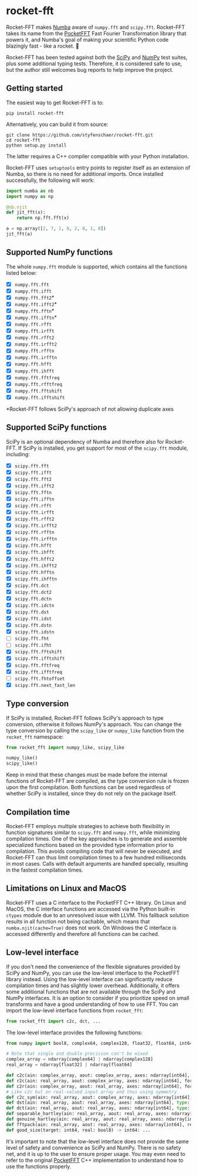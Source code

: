 # rocket-fft
Rocket-FFT makes [Numba](https://numba.pydata.org/) aware of `numpy.fft` and `scipy.fft`. Rocket-FFT takes its name from the [PocketFFT](https://github.com/hayguen/pocketfft) Fast Fourier Transformation library that powers it, and Numba's goal of making your scientific Python code blazingly fast - like a rocket. 🚀

Rocket-FFT has been tested against both the [SciPy](https://scipy.org/) and [NumPy](https://numpy.org/) test suites, plus some additional typing tests. Therefore, it is considered safe to use, but the author still welcomes bug reports to help improve the project. 

## Getting started
The easiest way to get Rocket-FFT is to:
```
pip install rocket-fft
```
Alternatively, you can build it from source:
```
git clone https://github.com/styfenschaer/rocket-fft.git
cd rocket-fft
python setup.py install
``` 
The latter requires a C++ compiler compatible with your Python installation.

Rocket-FFT uses `setuptools` entry points to register itself as an extension of Numba, so there is no need for additional imports. Once installed successfully, the following will work:
```python
import numba as nb
import numpy as np

@nb.njit
def jit_fft(x):
    return np.fft.fft(x)

a = np.array([2, 7, 1, 8, 2, 8, 1, 8])
jit_fft(a)
```

## Supported NumPy functions
The whole `numpy.fft` module is supported, which contains all the functions listed below:
- [x] `numpy.fft.fft`
- [x] `numpy.fft.ifft`
- [x] `numpy.fft.fft2`*
- [x] `numpy.fft.ifft2`*
- [x] `numpy.fft.fftn`*
- [x] `numpy.fft.ifftn`*
- [x] `numpy.fft.rfft`
- [x] `numpy.fft.irfft`
- [x] `numpy.fft.rfft2`
- [x] `numpy.fft.irfft2`
- [x] `numpy.fft.rfftn`
- [x] `numpy.fft.irfftn`
- [x] `numpy.fft.hfft`
- [x] `numpy.fft.ihfft`
- [x] `numpy.fft.fftfreq`
- [x] `numpy.fft.rfftfreq`
- [x] `numpy.fft.fftshift`
- [x] `numpy.fft.ifftshift`

\*Rocket-FFT follows SciPy's approach of not allowing duplicate axes

## Supported SciPy functions
SciPy is an optional dependency of Numba and therefore also for Rocket-FFT. 
If SciPy is installed, you get support for most of the `scipy.fft` module, including:
- [x] `scipy.fft.fft`
- [x] `scipy.fft.ifft`
- [x] `scipy.fft.fft2`
- [x] `scipy.fft.ifft2`
- [x] `scipy.fft.fftn`
- [x] `scipy.fft.ifftn`
- [x] `scipy.fft.rfft`
- [x] `scipy.fft.irfft`
- [x] `scipy.fft.rfft2`
- [x] `scipy.fft.irfft2`
- [x] `scipy.fft.rfftn`
- [x] `scipy.fft.irfftn`
- [x] `scipy.fft.hfft`
- [x] `scipy.fft.ihfft`
- [x] `scipy.fft.hfft2`
- [x] `scipy.fft.ihfft2`
- [x] `scipy.fft.hfftn`
- [x] `scipy.fft.ihfftn`
- [x] `scipy.fft.dct`
- [x] `scipy.fft.dct2`
- [x] `scipy.fft.dctn`
- [x] `scipy.fft.idctn`
- [x] `scipy.fft.dst`
- [x] `scipy.fft.idst`
- [x] `scipy.fft.dstn`
- [x] `scipy.fft.idstn`
- [ ] `scipy.fft.fht`
- [ ] `scipy.fft.ifht`
- [x] `scipy.fft.fftshift`
- [x] `scipy.fft.ifftshift`
- [x] `scipy.fft.fftfreq`
- [x] `scipy.fft.ifftfreq`
- [ ] `scipy.fft.fhtoffset`
- [x] `scipy.fft.next_fast_len`

## Type conversion
If SciPy is installed, Rocket-FFT follows SciPy's approach to type conversion, otherwise it follows NumPy's approach. You can change the type conversion by calling the `scipy_like` or `numpy_like` function from the `rocket_fft` namespace:
```python
from rocket_fft import numpy_like, scipy_like

numpy_like()
scipy_like()
```
Keep in mind that these changes must be made before the internal functions of Rocket-FFT are compiled, as the type conversion rule is frozen upon the first compilation.
Both functions can be used regardless of whether SciPy is installed, since they do not rely on the package itself.

## Compilation time
Rocket-FFT employs multiple strategies to achieve both flexibility in function signatures similar to `scipy.fft` and `numpy.fft`, while minimizing compilation times.
One of the key approaches is to generate and assemble specialized functions based on the provided type information prior to compilation. This avoids compiling code that will never be executed, and Rocket-FFT can thus limit compilation times to a few hundred milliseconds in most cases. Calls with default arguments are handled specially, resulting in the fastest compilation times.

## Limitations on Linux and MacOS
Rocket-FFT uses a C interface to the PocketFFT C++ library. On Linux and MacOS, the C interface functions are accessed via the Python built-in `ctypes` module due to an unresolved issue with LLVM. This fallback solution results in all function not being cachable, which means that `numba.njit(cache=True)` does not work. On Windows the C interface is accessed differently and therefore all functions can be cached.

## Low-level interface
If you don't need the convenience of the flexible signatures provided by SciPy and NumPy, you can use the low-level interface to the PocketFFT library instead. Using the low-level interface can significantly reduce compilation times and has slightly lower overhead. Additionally, it offers some additional functions that are not available through the SciPy and NumPy interfaces. It is an option to consider if you prioritize speed on small transforms and have a good understanding of how to use FFT. You can import the low-level interface functions from `rocket_fft`:
```python
from rocket_fft import c2c, dct, ...
```
The low-level interface provides the following functions:
```python
from numpy import bool8, complex64, complex128, float32, float64, int64

# Note that single and double precision can't be mixed
complex_array = ndarray[complex64] | ndarray[complex128]
real_array = ndarray[float32] | ndarray[float64]

def c2c(ain: complex_array, aout: complex_array, axes: ndarray[int64], forward: bool8, fct: float64, nthreads: int64) -> None: ...
def r2c(ain: real_array, aout: complex_array, axes: ndarray[int64], forward: bool8, fct: float64, nthreads: int64) -> None: ...
def c2r(ain: complex_array, aout: real_array, axes: ndarray[int64], forward: bool8, fct: float64, nthreads: int64) -> None: ...
# Like c2c but on real-valued input array and thus using symmetry
def c2c_sym(ain: real_array, aout: complex_array, axes: ndarray[int64], forward: bool8, fct: float64, nthreads: int64) -> None: ...
def dst(ain: real_array, aout: real_array, axes: ndarray[int64], type: int64, fct: float64, ortho: bool8, nthreads: int64) -> None: ...
def dct(ain: real_array, aout: real_array, axes: ndarray[int64], type: int64, fct: float64, ortho: bool8, nthreads: int64) -> None: ...
def separable_hartley(ain: real_array, aout: real_array, axes: ndarray[int64], fct: float64, nthreads: int64) -> None: ...
def genuine_hartley(ain: real_array, aout: real_array, axes: ndarray[int64], fct: float64, nthreads: int64) -> None: ...
def fftpack(ain: real_array, aout: real_array, axes: ndarray[int64], real2hermitian: bool8, forward: bool8, fct: float64, nthreads: int64) -> None: ...
def good_size(target: int64, real: bool8) -> int64: ...
```
It's important to note that the low-level interface does not provide the same level of safety and convenience as SciPy and NumPy. There is no safety net, and it is up to the user to ensure proper usage. You may even need to refer to the original [PocketFFT](https://github.com/hayguen/pocketfft) C++ implementation to understand how to use the functions properly. 
